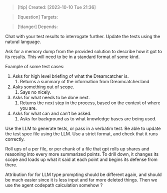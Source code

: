 
>[!tip] Created: [2023-10-10 Tue 21:36]

>[!question] Targets: 

>[!danger] Depends: 

Chat with your test results to interrogate further.
Update the tests using the natural language.

Ask for a memory dump from the provided solution to describe how it got to its results.  This will need to be in a standard format of some kind.

Example of some test cases:
1. Asks for high level briefing of what the Dreamcatcher is.
	1. Returns a summary of the information from Dreamcatcher.land
2. Asks something out of scope.
	1. Says no nicely.
3. Asks for what needs to be done next.
	1. Returns the next step in the process, based on the context of where you are.
4. Asks for what can and can’t be asked.
	1. Asks for background as to what knowledge bases are being used.

Use the LLM to generate tests, or pass in a verbatim test.
Be able to update the test spec file using the LLM.  Use a strict format, and check that it runs correctly.

Roll ups of a per file, or per chunk of a file that gpt rolls up shares and reasoning into every more summarized points.  To drill down, it changes its scope and loads up what it said at each point and begins its defense from there.

Attribution for for LLM type prompting should be different again, and should be much easier since it is less input and far more deleted things.  Then we use the agent codepath calculation somehow ?
